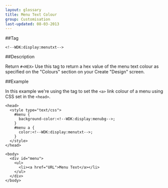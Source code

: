 ```yaml
---
layout: glossary
title: Menu Text Colour
group: Customisation
last-updated: 08-03-2013
---
```


##Tag

`<!--WDK:display:menutxt-->`

##Description

Return `#<HEX>`
Use this tag to return a hex value of the menu text colour as specified on the "Colours" section on your Create "Design" screen.

##Example

In this example we're using the tag to set the `<a>` link colour of a menu using CSS set in the `<head>`.

```
<head>
  <style type="text/css">
    #menu {
      background-color:<!--WDK:display:menubg-->;
    }
    #menu a {
      color:<!--WDK:display:menutxt-->;
    }
  </style>
</head>

<body>
  <div id="menu">
    <ul>
      <li><a href="URL">Menu Text</a></li>
    </ul>
  </div>
</body>
```